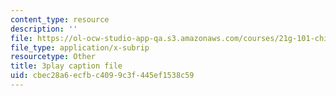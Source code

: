 ```yaml
---
content_type: resource
description: ''
file: https://ol-ocw-studio-app-qa.s3.amazonaws.com/courses/21g-101-chinese-i-regular-fall-2014/cbec28a6ecfbc4099c3f445ef1538c59_g7frRgUhmeU.srt
file_type: application/x-subrip
resourcetype: Other
title: 3play caption file
uid: cbec28a6-ecfb-c409-9c3f-445ef1538c59
---
```

